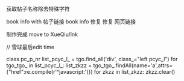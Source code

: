 <!--title 排序-->


<!--封面 -->

<!--帖子头 -->
<!--跟帖 -->

获取帖子名称除去特殊字符 

book info with 帖子链接 book  info 修复
修复 网页链接 

制作完成 move to XueQiu/Ink

// 雪球最后edit time 




class   pc_p_nr
list_pcyc_l_ = tgo.find_all('div', class_="left pcyc_l")
for tgo_tgo_ in list_pcyc_l_:
    list_zkzz = tgo_tgo_.findAll(name='a',attrs={"href":re.compile(r'^javascript:')})
    for zkzz in list_zkzz:
        zkzz.clear()
